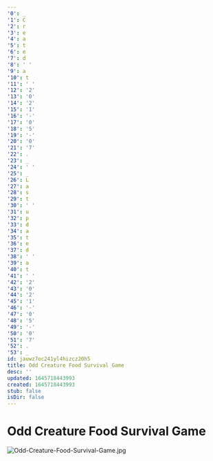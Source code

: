 ```yaml
---
'0': _
'1': C
'2': r
'3': e
'4': a
'5': t
'6': e
'7': d
'8': ' '
'9': a
'10': t
'11': ' '
'12': '2'
'13': '0'
'14': '2'
'15': '1'
'16': '-'
'17': '0'
'18': '5'
'19': '-'
'20': '0'
'21': '7'
'22': .
'23': _
'24': ' '
'25': _
'26': L
'27': a
'28': s
'29': t
'30': ' '
'31': u
'32': p
'33': d
'34': a
'35': t
'36': e
'37': d
'38': ' '
'39': a
'40': t
'41': ' '
'42': '2'
'43': '0'
'44': '2'
'45': '1'
'46': '-'
'47': '0'
'48': '5'
'49': '-'
'50': '0'
'51': '7'
'52': .
'53': _
id: jauwz7oc241yl4hizcz20h5
title: Odd Creature Food Survival Game
desc: ''
updated: 1645718443993
created: 1645718443993
stub: false
isDir: false
---
```


# Odd Creature Food Survival Game


![Odd-Creature-Food-Survival-Game.jpg](./_resources/Odd_Creature_Food_Survival_Game.resources/Odd-Creature-Food-Survival-Game.jpg)

